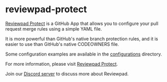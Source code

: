 # reviewpad-protect

[Reviewpad Protect](https://reviewpad.com/protect) is a GitHub App that allows you to configure your pull request merge rules using a simple YAML file.

It is more powerful than GitHub's native branch protection rules, and it is easier to use than GitHub's native CODEOWNERS file.


Some configuration examples are available in the [configurations](./configurations) directory.

For more information, please visit [Reviewpad Protect](https://reviewpad.com/protect).

Join our [Discord server](https://reviewpad.com/discord) to discuss more about Reviewpad.

